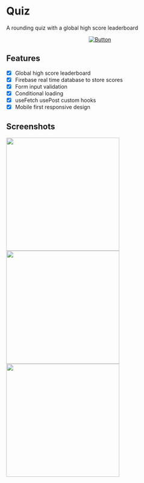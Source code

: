 # Quiz
A rounding quiz with a global high score leaderboard
<div align=center>

[![Button]][Link] 
</div>

## Features
- [x] Global high score leaderboard
- [x] Firebase real time database to store scores
- [x] Form input validation
- [x] Conditional loading
- [x] useFetch usePost custom hooks
- [x] Mobile first responsive design

## Screenshots
<img src="https://github.com/Safayy/MathWorksheet/assets/61148588/61f03be1-26ac-47e7-8c44-03adef908c3c" width="300" />
<img src="https://github.com/Safayy/MathWorksheet/assets/61148588/669f157f-8be3-40c5-aecb-4ca5408a9f55" width="300" />
<img src="https://github.com/Safayy/MathWorksheet/assets/61148588/b5ede0da-b2f5-4524-84bd-419612e53f4d" width="300" />

[Link]: https://quiz.safaa.dev/
[Button]: https://img.shields.io/badge/Visit_Website-37a779?style=for-the-badge
<!--[<kbd> <br> Visit Website at quiz.safaa.dev <br> </kbd>][Link]-->
